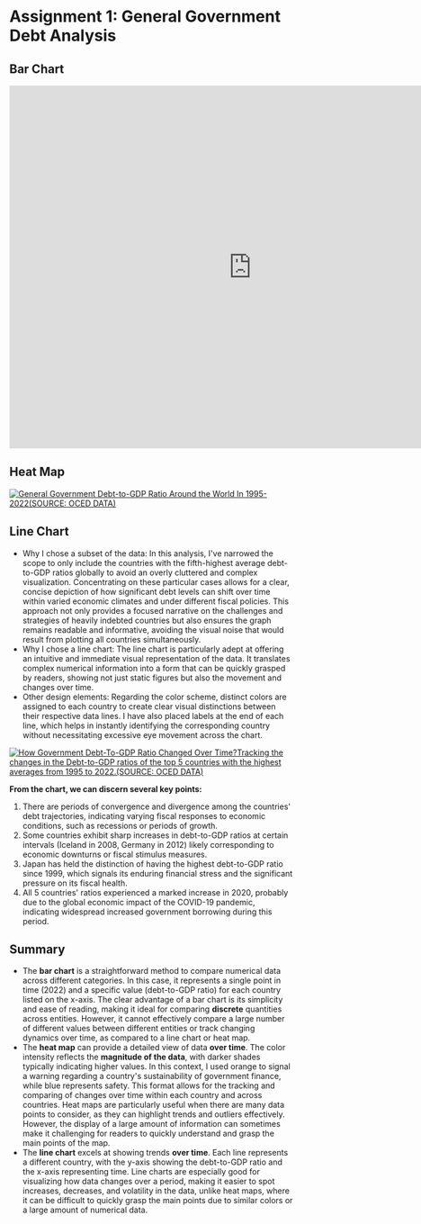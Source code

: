 # Assignment 1: General Government Debt Analysis

## Bar Chart
<iframe src="https://data.oecd.org/chart/7krH" width="860" height="645" style="border: 0" mozallowfullscreen="true" webkitallowfullscreen="true" allowfullscreen="true"><a href="https://data.oecd.org/chart/7krH" target="_blank">OECD Chart: General government debt, Total, % of GDP, Annual, 2022</a></iframe>

## Heat Map
<div class='tableauPlaceholder' id='viz1706588216625' style='position: relative'><noscript><a href='#'><img alt='General Government Debt-to-GDP Ratio Around the World In 1995-2022(SOURCE: OCED DATA) ' src='https:&#47;&#47;public.tableau.com&#47;static&#47;images&#47;Go&#47;GovernmentDebt-to-GDPRatio&#47;HeatMap&#47;1_rss.png' style='border: none' /></a></noscript><object class='tableauViz'  style='display:none;'><param name='host_url' value='https%3A%2F%2Fpublic.tableau.com%2F' /> <param name='embed_code_version' value='3' /> <param name='site_root' value='' /><param name='name' value='GovernmentDebt-to-GDPRatio&#47;HeatMap' /><param name='tabs' value='no' /><param name='toolbar' value='yes' /><param name='static_image' value='https:&#47;&#47;public.tableau.com&#47;static&#47;images&#47;Go&#47;GovernmentDebt-to-GDPRatio&#47;HeatMap&#47;1.png' /> <param name='animate_transition' value='yes' /><param name='display_static_image' value='yes' /><param name='display_spinner' value='yes' /><param name='display_overlay' value='yes' /><param name='display_count' value='yes' /><param name='language' value='zh-CN' /></object></div>         

<script type='text/javascript'>                    
 var divElement = document.getElementById('viz1706588216625');                    
 var vizElement = divElement.getElementsByTagName('object')[0];                    
 vizElement.style.width='100%';vizElement.style.height=(divElement.offsetWidth*0.75)+'px';                    
 var scriptElement = document.createElement('script');                    
 scriptElement.src = 'https://public.tableau.com/javascripts/api/viz_v1.js';                    
 vizElement.parentNode.insertBefore(scriptElement, vizElement);                
</script>


## Line Chart

* Why I chose a subset of the data: In this analysis, I've narrowed the scope to only include the countries with the fifth-highest average debt-to-GDP ratios globally to avoid an overly cluttered and complex visualization. Concentrating on these particular cases allows for a clear, concise depiction of how significant debt levels can shift over time within varied economic climates and under different fiscal policies. This approach not only provides a focused narrative on the challenges and strategies of heavily indebted countries but also ensures the graph remains readable and informative, avoiding the visual noise that would result from plotting all countries simultaneously.
* Why I chose a line chart: The line chart is particularly adept at offering an intuitive and immediate visual representation of the data. It translates complex numerical information into a form that can be quickly grasped by readers, showing not just static figures but also the movement and changes over time. 
* Other design elements: Regarding the color scheme, distinct colors are assigned to each country to create clear visual distinctions between their respective data lines. I have also placed labels at the end of each line, which helps in instantly identifying the corresponding country without necessitating excessive eye movement across the chart. 

<div class='tableauPlaceholder' id='viz1706588016220' style='position: relative'><noscript><a href='#'><img alt='How Government Debt-To-GDP Ratio Changed Over Time?Tracking the changes in the Debt-to-GDP ratios of the top 5 countries with the highest averages from 1995 to 2022.(SOURCE: OCED DATA) ' src='https:&#47;&#47;public.tableau.com&#47;static&#47;images&#47;Go&#47;GovernmentDebt-to-GDPRatio2&#47;LineGraph&#47;1_rss.png' style='border: none' /></a></noscript><object class='tableauViz'  style='display:none;'><param name='host_url' value='https%3A%2F%2Fpublic.tableau.com%2F' /> <param name='embed_code_version' value='3' /> <param name='site_root' value='' /><param name='name' value='GovernmentDebt-to-GDPRatio2&#47;LineGraph' /><param name='tabs' value='no' /><param name='toolbar' value='yes' /><param name='static_image' value='https:&#47;&#47;public.tableau.com&#47;static&#47;images&#47;Go&#47;GovernmentDebt-to-GDPRatio2&#47;LineGraph&#47;1.png' /> <param name='animate_transition' value='yes' /><param name='display_static_image' value='yes' /><param name='display_spinner' value='yes' /><param name='display_overlay' value='yes' /><param name='display_count' value='yes' /><param name='language' value='zh-CN' /></object></div>                
<script type='text/javascript'>                    
 var divElement = document.getElementById('viz1706588016220');                    
 var vizElement = divElement.getElementsByTagName('object')[0];                    
 vizElement.style.width='100%';vizElement.style.height=(divElement.offsetWidth*0.75)+'px';                    
 var scriptElement = document.createElement('script');                    
 scriptElement.src = 'https://public.tableau.com/javascripts/api/viz_v1.js';                    
 vizElement.parentNode.insertBefore(scriptElement, vizElement);                
</script>



**From the chart, we can discern several key points:**
1. There are periods of convergence and divergence among the countries' debt trajectories, indicating varying fiscal responses to economic conditions, such as recessions or periods of growth.
2. Some countries exhibit sharp increases in debt-to-GDP ratios at certain intervals (Iceland in 2008, Germany in 2012) likely corresponding to economic downturns or fiscal stimulus measures.
3. Japan has held the distinction of having the highest debt-to-GDP ratio since 1999, which signals its enduring financial stress and the significant pressure on its fiscal health. 
4. All 5 countries' ratios experienced a marked increase in 2020, probably due to the global economic impact of the COVID-19 pandemic, indicating widespread increased government borrowing during this period.


## Summary
- The **bar chart** is a straightforward method to compare numerical data across different categories. In this case, it represents a single point in time (2022) and a specific value (debt-to-GDP ratio) for each country listed on the x-axis. The clear advantage of a bar chart is its simplicity and ease of reading, making it ideal for comparing **discrete** quantities across entities. However, it cannot effectively compare a large number of different values between different entities or track changing dynamics over time, as compared to a line chart or heat map.
- The **heat map** can provide a detailed view of data **over time**. The color intensity reflects the **magnitude of the data**, with darker shades typically indicating higher values. In this context, I used orange to signal a warning regarding a country's sustainability of government finance, while blue represents safety. This format allows for the tracking and comparing of changes over time within each country and across countries. Heat maps are particularly useful when there are many data points to consider, as they can highlight trends and outliers effectively. However, the display of a large amount of information can sometimes make it challenging for readers to quickly understand and grasp the main points of the map.
- The **line chart** excels at showing trends **over time**. Each line represents a different country, with the y-axis showing the debt-to-GDP ratio and the x-axis representing time. Line charts are especially good for visualizing how data changes over a period, making it easier to spot increases, decreases, and volatility in the data, unlike heat maps, where it can be difficult to quickly grasp the main points due to similar colors or a large amount of numerical data.

